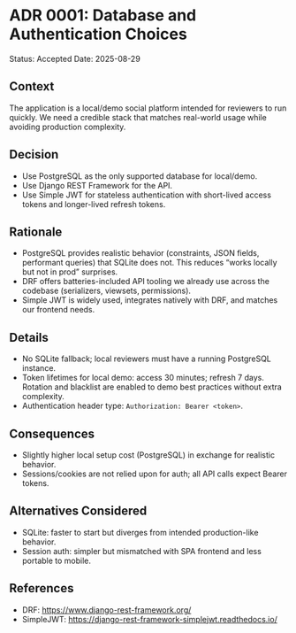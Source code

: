 # ADR 0001: Database and Authentication Choices

Status: Accepted
Date: 2025-08-29

## Context

The application is a local/demo social platform intended for reviewers to run quickly. We need a credible stack that matches real-world usage while avoiding production complexity.

## Decision

- Use PostgreSQL as the only supported database for local/demo.
- Use Django REST Framework for the API.
- Use Simple JWT for stateless authentication with short-lived access tokens and longer-lived refresh tokens.

## Rationale

- PostgreSQL provides realistic behavior (constraints, JSON fields, performant queries) that SQLite does not. This reduces “works locally but not in prod” surprises.
- DRF offers batteries-included API tooling we already use across the codebase (serializers, viewsets, permissions).
- Simple JWT is widely used, integrates natively with DRF, and matches our frontend needs.

## Details

- No SQLite fallback; local reviewers must have a running PostgreSQL instance.
- Token lifetimes for local demo: access 30 minutes; refresh 7 days. Rotation and blacklist are enabled to demo best practices without extra complexity.
- Authentication header type: `Authorization: Bearer <token>`.

## Consequences

- Slightly higher local setup cost (PostgreSQL) in exchange for realistic behavior.
- Sessions/cookies are not relied upon for auth; all API calls expect Bearer tokens.

## Alternatives Considered

- SQLite: faster to start but diverges from intended production-like behavior.
- Session auth: simpler but mismatched with SPA frontend and less portable to mobile.

## References

- DRF: https://www.django-rest-framework.org/
- SimpleJWT: https://django-rest-framework-simplejwt.readthedocs.io/
